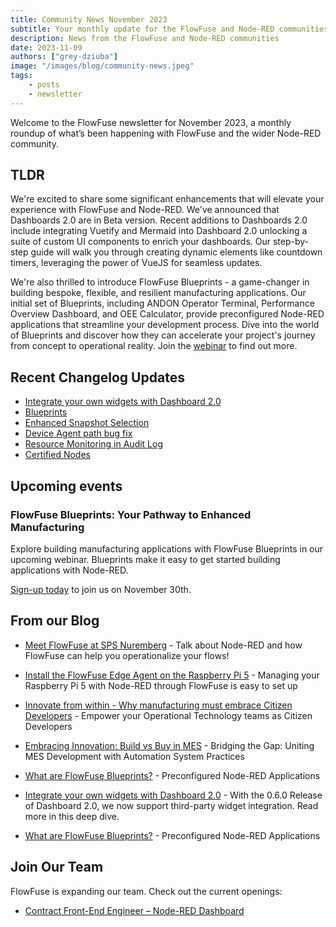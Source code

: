 ```yaml
---
title: Community News November 2023
subtitle: Your monthly update for the FlowFuse and Node-RED communities
description: News from the FlowFuse and Node-RED communities
date: 2023-11-09
authors: ["grey-dziuba"]
image: "/images/blog/community-news.jpeg"
tags:
    - posts
    - newsletter
---
```


Welcome to the FlowFuse newsletter for November 2023, a monthly roundup of what’s been happening with FlowFuse and the wider Node-RED community. 

<!--more-->

## TLDR

We're excited to share some significant enhancements that will elevate your experience with FlowFuse and Node-RED. We've announced that Dashboards 2.0 are in Beta version.  Recent additions to Dashboards 2.0 include integrating Vuetify and Mermaid into Dashboard 2.0 unlocking a suite of custom UI components to enrich your dashboards. Our step-by-step guide will walk you through creating dynamic elements like countdown timers, leveraging the power of VueJS for seamless updates.

We're also thrilled to introduce FlowFuse Blueprints - a game-changer in building bespoke, flexible, and resilient manufacturing applications. Our initial set of Blueprints, including ANDON Operator Terminal, Performance Overview Dashboard, and OEE Calculator, provide preconfigured Node-RED applications that streamline your development process. Dive into the world of Blueprints and discover how they can accelerate your project's journey from concept to operational reality.  Join the [webinar](/webinars/2023/blueprints/) to find out more.

## Recent Changelog Updates


- [Integrate your own widgets with Dashboard 2.0](/blog/2023/10/dashboard-integrations/)
- [Blueprints](/changelog/2023/10/blueprints/)
- [Enhanced Snapshot Selection](/changelog/2023/10/device-snapshot-selection/)
- [Device Agent path bug fix](/changelog/2023/10/path-bug-fix/)
- [Resource Monitoring in Audit Log](/changelog/2023/10/resource-alerts/)
- [Certified Nodes](/changelog/2023/10/certified-nodes/)

## Upcoming events


### FlowFuse Blueprints: Your Pathway to Enhanced Manufacturing

Explore building manufacturing applications with FlowFuse Blueprints in our upcoming webinar. Blueprints make it easy to get started building applications with Node-RED.

[Sign-up today](/webinars/2023/blueprints/) to join us on November 30th. 


## From our Blog


* [Meet FlowFuse at SPS Nuremberg](/blog/2023/11/meet-us-at-sps-nuremberg/) - Talk about Node-RED and how FlowFuse can help you operationalize your flows!

* [Install the FlowFuse Edge Agent on the Raspberry Pi 5](/blog/2023/11/raspberry-pi-5-flowfuse-edge-agent/) - Managing your Raspberry Pi 5 with Node-RED through FlowFuse is easy to set up

* [Innovate from within - Why manufacturing must embrace Citizen Developers](/blog/2023/10/citizen-development/) - Empower your Operational Technology teams as Citizen Developers

* [Embracing Innovation: Build vs Buy in MES](/blog/2023/10/mes-build-buy/) - Bridging the Gap: Uniting MES Development with Automation System Practices

* [What are FlowFuse Blueprints?](/blog/2023/10/blueprints/) - Preconfigured Node-RED Applications

* [Integrate your own widgets with Dashboard 2.0](/blog/2023/10/dashboard-integrations/) - With the 0.6.0 Release of Dashboard 2.0, we now support third-party widget integration. Read more in this deep dive.

* [What are FlowFuse Blueprints?](/blog/2023/10/blueprints/) - Preconfigured Node-RED Applications



## Join Our Team
FlowFuse is expanding our team. Check out the current openings:

- [Contract Front-End Engineer – Node-RED Dashboard](https://boards.greenhouse.io/flowfuse/jobs/4911532004)

